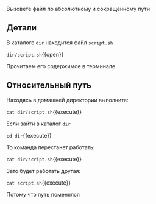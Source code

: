 Вызовете файл по абсолютному и сокращенному пути

## Детали

В каталоге `dir` находится файл `script.sh`

`dir/script.sh`{{open}}

Прочитаем его содержимое в терминале

## Относительный путь

Находясь в домашней директории выполните:

`cat dir/script.sh`{{execute}}

Если зайти в каталог `dir`

`cd dir`{{execute}}

То команда перестанет работать:

`cat dir/script.sh`{{execute}}

Зато будет работать другая:

`cat script.sh`{{execute}}

Потому что путь поменялся